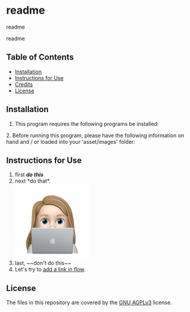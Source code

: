 # readme

readme
    
readme

## Table of Contents
* [Installation](#installation)
* [Instructions for Use](#instructions-for-use)
* [Credits](#credits)
* [License](#license)
    
## Installation
1. This program requires the following programs be installed:
<ul></ul>
2. Before running this program, please have the following information on hand and / or loaded into your 'asset/images' folder:
<ul></ul>

## Instructions for Use
<ol><li>first <strong><em>do this</em></strong></li><li>next *do that*.</li><img src="./assets/images/avatar_nile.png" alt="alt" title="my avatar" width="200px"><li>last, ~~don't do this~~</li><li>Let's try to <a href="www.google.com">add a link in flow</a>.</li></ol>






## License
The files in this repository are covered by the [GNU AGPLv3](https://choosealicense.com/licenses/agpl-3.0/) license.
